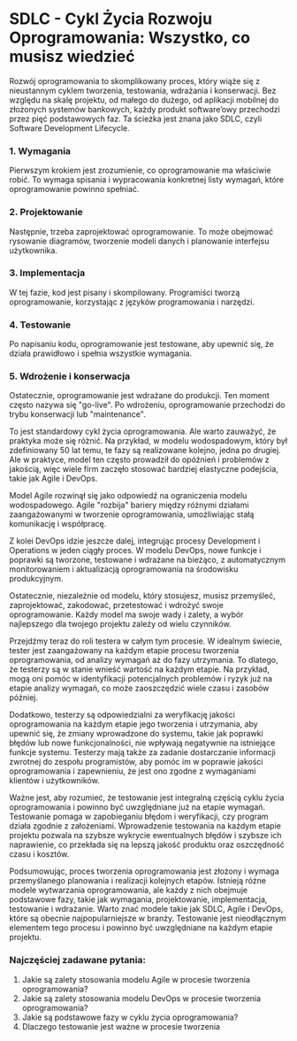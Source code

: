 # SDLC - Cykl Życia Rozwoju Oprogramowania: Wszystko, co musisz wiedzieć

Rozwój oprogramowania to skomplikowany proces, który wiąże się z nieustannym cyklem tworzenia, testowania, wdrażania i konserwacji. Bez względu na skalę projektu, od małego do dużego, od aplikacji mobilnej do złożonych systemów bankowych, każdy produkt software’owy przechodzi przez pięć podstawowych faz. Ta ścieżka jest znana jako SDLC, czyli Software Development Lifecycle.

### 1. Wymagania

Pierwszym krokiem jest zrozumienie, co oprogramowanie ma właściwie robić. To wymaga spisania i wypracowania konkretnej listy wymagań, które oprogramowanie powinno spełniać.

### 2. Projektowanie

Następnie, trzeba zaprojektować oprogramowanie. To może obejmować rysowanie diagramów, tworzenie modeli danych i planowanie interfejsu użytkownika.

### 3. Implementacja

W tej fazie, kod jest pisany i skompilowany. Programiści tworzą oprogramowanie, korzystając z języków programowania i narzędzi.

### 4. Testowanie

Po napisaniu kodu, oprogramowanie jest testowane, aby upewnić się, że działa prawidłowo i spełnia wszystkie wymagania.

### 5. Wdrożenie i konserwacja

Ostatecznie, oprogramowanie jest wdrażane do produkcji. Ten moment często nazywa się "go-live". Po wdrożeniu, oprogramowanie przechodzi do trybu konserwacji lub "maintenance".

To jest standardowy cykl życia oprogramowania. Ale warto zauważyć, że praktyka może się różnić. Na przykład, w modelu wodospadowym, który był zdefiniowany 50 lat temu, te fazy są realizowane kolejno, jedna po drugiej. Ale w praktyce, model ten często prowadził do opóźnień i problemów z jakością, więc wiele firm zaczęło stosować bardziej elastyczne podejścia, takie jak Agile i DevOps.

Model Agile rozwinął się jako odpowiedź na ograniczenia modelu wodospadowego. Agile "rozbija" bariery między różnymi działami zaangażowanymi w tworzenie oprogramowania, umożliwiając stałą komunikację i współpracę.

Z kolei DevOps idzie jeszcze dalej, integrując procesy Development i Operations w jeden ciągły proces. W modelu DevOps, nowe funkcje i poprawki są tworzone, testowane i wdrażane na bieżąco, z automatycznym monitorowaniem i aktualizacją oprogramowania na środowisku produkcyjnym.

Ostatecznie, niezależnie od modelu, który stosujesz, musisz przemyśleć, zaprojektować, zakodować, przetestować i wdrożyć swoje oprogramowanie. Każdy model ma swoje wady i zalety, a wybór najlepszego dla twojego projektu zależy od wielu czynników.

Przejdźmy teraz do roli testera w całym tym procesie. W idealnym świecie, tester jest zaangażowany na każdym etapie procesu tworzenia oprogramowania, od analizy wymagań aż do fazy utrzymania. To dlatego, że testerzy są w stanie wnieść wartość na każdym etapie. Na przykład, mogą oni pomóc w identyfikacji potencjalnych problemów i ryzyk już na etapie analizy wymagań, co może zaoszczędzić wiele czasu i zasobów później.

Dodatkowo, testerzy są odpowiedzialni za weryfikację jakości oprogramowania na każdym etapie jego tworzenia i utrzymania, aby upewnić się, że zmiany wprowadzone do systemu, takie jak poprawki błędów lub nowe funkcjonalności, nie wpływają negatywnie na istniejące funkcje systemu. Testerzy mają także za zadanie dostarczanie informacji zwrotnej do zespołu programistów, aby pomóc im w poprawie jakości oprogramowania i zapewnieniu, że jest ono zgodne z wymaganiami klientów i użytkowników.

Ważne jest, aby rozumieć, że testowanie jest integralną częścią cyklu życia oprogramowania i powinno być uwzględniane już na etapie wymagań. Testowanie pomaga w zapobieganiu błędom i weryfikacji, czy program działa zgodnie z założeniami. Wprowadzenie testowania na każdym etapie projektu pozwala na szybsze wykrycie ewentualnych błędów i szybsze ich naprawienie, co przekłada się na lepszą jakość produktu oraz oszczędność czasu i kosztów.

Podsumowując, proces tworzenia oprogramowania jest złożony i wymaga przemyślanego planowania i realizacji kolejnych etapów. Istnieją różne modele wytwarzania oprogramowania, ale każdy z nich obejmuje podstawowe fazy, takie jak wymagania, projektowanie, implementacja, testowanie i wdrażanie. Warto znać modele takie jak SDLC, Agile i DevOps, które są obecnie najpopularniejsze w branży. Testowanie jest nieodłącznym elementem tego procesu i powinno być uwzględniane na każdym etapie projektu.

### Najczęściej zadawane pytania:

1. Jakie są zalety stosowania modelu Agile w procesie tworzenia oprogramowania?
2. Jakie są zalety stosowania modelu DevOps w procesie tworzenia oprogramowania?
3. Jakie są podstawowe fazy w cyklu życia oprogramowania?
4. Dlaczego testowanie jest ważne w procesie tworzenia